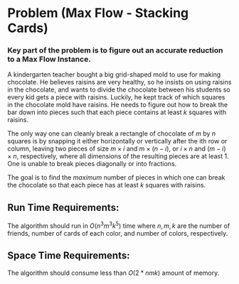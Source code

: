 # Problem (Max Flow - Stacking Cards)

### Key part of the problem is to figure out an accurate reduction to a Max Flow Instance.

A kindergarten teacher bought a big grid-shaped mold to use for making chocolate. He believes raisins are very healthy, so he insists on using raisins in the chocolate, and wants to divide the chocolate between his students so every kid gets a piece with raisins. Luckily, he kept track of which squares in the chocolate mold have raisins. He needs to figure out how to break the bar down into pieces such that each piece contains at least $k$ squares with raisins.

The only way one can cleanly break a rectangle of chocolate of $m$ by $n$ squares is by snapping it either horizontally or vertically after the ith row or column, leaving two pieces of size $m\times i$ and $m\times (n-i)$, or $i\times n$ and $(m-i)\times n$, respectively, where all dimensions of the resulting pieces are at least 1. One is unable to break pieces diagonally or into fractions.

The goal is to find the _maximum_ number of pieces in which one can break the chocolate so
that each piece has at least $k$ squares with raisins.

## Run Time Requirements:

The algorithm should run in $O(n^3 m^3 k^5)$ time where $n, m, k$ are the number of friends, number of cards of each color, and number of colors, respectively.

## Space Time Requirements:

The algorithm should consume less than $O(2*n m k)$ amount of memory.
